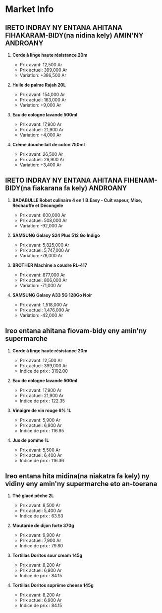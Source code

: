 # Market Info

## IRETO INDRAY NY ENTANA AHITANA FIHAKARAM-BIDY(na nidina kely) AMIN'NY ANDROANY

1. **Corde à linge haute résistance 20m**
   - Prix avant: 12,500 Ar
   - Prix actuel: 399,000 Ar
   - Variation: +386,500 Ar

2. **Huile de palme Rajah 20L**
   - Prix avant: 154,000 Ar
   - Prix actuel: 163,000 Ar
   - Variation: +9,000 Ar

3. **Eau de cologne lavande 500ml**
   - Prix avant: 17,900 Ar
   - Prix actuel: 21,900 Ar
   - Variation: +4,000 Ar

4. **Crème douche lait de coton 750ml**
   - Prix avant: 26,500 Ar
   - Prix actuel: 29,900 Ar
   - Variation: +3,400 Ar

## IRETO INDRAY NY ENTANA AHITANA FIHENAM-BIDY(na fiakarana fa kely) ANDROANY

1. **BADABULLE Robot culinaire 4 en 1 B.Easy - Cuit vapeur, Mixe, Réchauffe et Décongele**
   - Prix avant: 600,000 Ar
   - Prix actuel: 508,000 Ar
   - Variation: -92,000 Ar

2. **SAMSUNG Galaxy S24 Plus 512 Go Indigo**
   - Prix avant: 5,825,000 Ar
   - Prix actuel: 5,747,000 Ar
   - Variation: -78,000 Ar

3. **BROTHER Machine a coudre RL-417**
   - Prix avant: 877,000 Ar
   - Prix actuel: 806,000 Ar
   - Variation: -71,000 Ar

4. **SAMSUNG Galaxy A33 5G 128Go Noir**
   - Prix avant: 1,518,000 Ar
   - Prix actuel: 1,476,000 Ar
   - Variation: -42,000 Ar

## Ireo entana ahitana fiovam-bidy eny amin'ny supermarche

1. **Corde à linge haute résistance 20m**
   - Prix avant: 12,500 Ar
   - Prix actuel: 399,000 Ar
   - Indice de prix : 3192.00

2. **Eau de cologne lavande 500ml**
   - Prix avant: 17,900 Ar
   - Prix actuel: 21,900 Ar
   - Indice de prix : 122.35

3. **Vinaigre de vin rouge 6% 1L**
   - Prix avant: 5,900 Ar
   - Prix actuel: 6,900 Ar
   - Indice de prix : 116.95

4. **Jus de pomme 1L**
   - Prix avant: 5,500 Ar
   - Prix actuel: 6,400 Ar
   - Indice de prix : 116.36

## Ireo entana hita midina(na niakatra fa kely) ny vidiny eny amin'ny supermarche eto an-toerana

1. **Thé glacé pêche 2L**
   - Prix avant: 8,500 Ar
   - Prix actuel: 5,400 Ar
   - Indice de prix : 63.53

2. **Moutarde de dijon forte 370g**
   - Prix avant: 9,900 Ar
   - Prix actuel: 7,900 Ar
   - Indice de prix : 79.80

3. **Tortillas Doritos sour cream 145g**
   - Prix avant: 8,200 Ar
   - Prix actuel: 6,900 Ar
   - Indice de prix : 84.15

4. **Tortillas Doritos suprême cheese 145g**
   - Prix avant: 8,200 Ar
   - Prix actuel: 6,900 Ar
   - Indice de prix : 84.15

